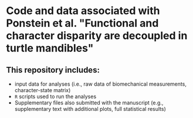 # Code and data associated with Ponstein et al. "Functional and character disparity are decoupled in turtle mandibles"

## This repository includes:
- input data for analyses (i.e., raw data of biomechanical measurements, character-state matrix)
- `R` scripts used to run the analyses
- Supplementary files also submitted with the manuscript (e.g., supplementary text with additional plots, full statistical results)
